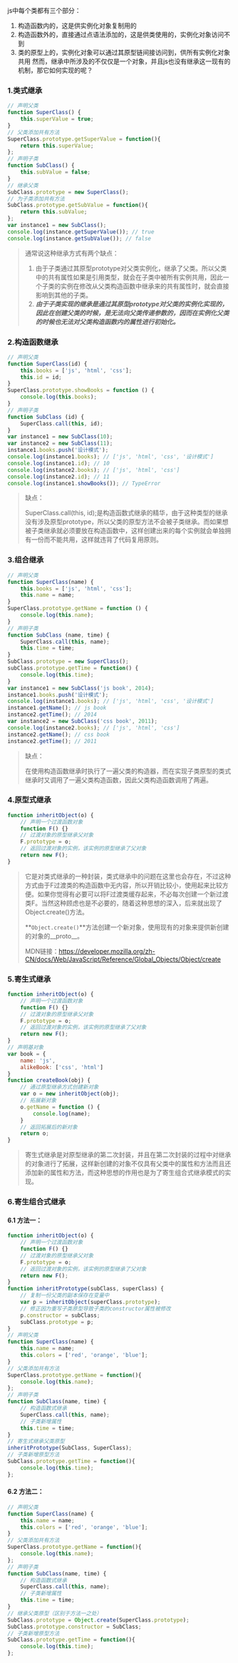 js中每个类都有三个部分：
1. 构造函数内的，这是供实例化对象复制用的
2. 构造函数外的，直接通过点语法添加的，这是供类使用的，实例化对象访问不到
3. 类的原型上的，实例化对象可以通过其原型链间接访问到，供所有实例化对象共用
然而，继承中所涉及的不仅仅是一个对象，并且js也没有继承这一现有的机制，那它如何实现的呢？
### 1.类式继承
```javascript
// 声明父类
function SuperClass() {
	this.superValue = true;
}
// 父类添加共有方法
SuperClass.prototype.getSuperValue = function(){
	return this.superValue;
};
// 声明子类
function SubClass() {
	this.subValue = false;
}
// 继承父类
SubClass.prototype = new SuperClass();
// 为子类添加共有方法
SubClass.prototype.getSubValue = function(){
	return this.subValue;
};
var instance1 = new SubClass();
console.log(instance.getSuperValue()); // true
console.log(instance.getSubValue()); // false
```

> 通常说这种继承方式有两个缺点：
>
> 1. 由于子类通过其原型prototype对父类实例化，继承了父类。所以父类中的共有属性如果是引用类型，就会在子类中被所有实例共用，因此一个子类的实例在修改从父类构造函数中继承来的共有属性时，就会直接影响到其他的子类。
> 2. __*由于子类实现的继承是通过其原型prototype对父类的实例化实现的，因此在创建父类的时候，是无法向父类传递参数的，因而在实例化父类的时候也无法对父类构造函数内的属性进行初始化。*__

### 2.构造函数继承

```javascript
// 声明父类
function SuperClass(id) {
	this.books = ['js', 'html', 'css'];
	this.id = id;
}
SuperClass.prototype.showBooks = function () {
	console.log(this.books);
}
// 声明子类
function SubClass (id) {
	SuperClass.call(this, id);
}
var instance1 = new SubClass(10);
var instance2 = new SubClass(11);
instance1.books.push('设计模式');
console.log(instance1.books); // ['js', 'html', 'css', '设计模式']
console.log(instance1.id); // 10
console.log(instance2.books); // ['js', 'html', 'css']
console.log(instance2.id); // 11
console.log(instance1.showBooks()); // TypeError
```
> 缺点：
>
> SuperClass.call(this, id);是构造函数式继承的精华，由于这种类型的继承没有涉及原型prototype，所以父类的原型方法不会被子类继承。而如果想被子类继承就必须要放在构造函数中，这样创建出来的每个实例就会单独拥有一份而不能共用，这样就违背了代码复用原则。

### 3.组合继承

```javascript
// 声明父类
function SuperClass(name) {
	this.books = ['js', 'html', 'css'];
	this.name = name;
}
SuperClass.prototype.getName = function () {
	console.log(this.name);
}
// 声明子类
function SubClass (name, time) {
	SuperClass.call(this, name);
	this.time = time;
}
SubClass.prototype = new SuperClass();
subClass.prototype.getTime = function() {
	console.log(this.time);
}
var instance1 = new SubClass('js book', 2014);
instance1.books.push('设计模式');
console.log(instance1.books); // ['js', 'html', 'css', '设计模式']
instance1.getName(); // js book
instance2.getTime(); // 2014 
var instance2 = new SubClass('css book', 2011);
console.log(instance2.books); // ['js', 'html', 'css']
instance2.getName(); // css book
instance2.getTime(); // 2011 
```

> 缺点：
>
> 在使用构造函数继承时执行了一遍父类的构造器，而在实现子类原型的类式继承时又调用了一遍父类构造函数，因此父类构造函数调用了两遍。

### 4.原型式继承

```javascript
function inheritObject(o) {
    // 声明一个过渡函数对象
    function F() {}
    // 过渡对象的原型继承父对象
    F.prototype = o;
    // 返回过渡对象的实例，该实例的原型继承了父对象
    return new F();
}
```

> 它是对类式继承的一种封装，类式继承中的问题在这里也会存在，不过这种方式由于F过渡类的构造函数中无内容，所以开销比较小，使用起来比较方便。如果你觉得有必要可以将F过渡类缓存起来，不必每次创建一个新过渡类F。当然这种顾虑也是不必要的，随着这种思想的深入，后来就出现了Object.create()方法。
>
> **`Object.create()`**方法创建一个新对象，使用现有的对象来提供新创建的对象的\_\_proto\_\_。
>
> MDN链接：https://developer.mozilla.org/zh-CN/docs/Web/JavaScript/Reference/Global_Objects/Object/create

### 5.寄生式继承

```javascript
function inheritObject(o) {
    // 声明一个过渡函数对象
    function F() {}
    // 过渡对象的原型继承父对象
    F.prototype = o;
    // 返回过渡对象的实例，该实例的原型继承了父对象
    return new F();
}
// 声明基对象
var book = {
	name: 'js',
	alikeBook: ['css', 'html']
}
function createBook(obj) {
	// 通过原型继承方式创建新对象
	var o = new inheritObject(obj);
	// 拓展新对象
	o.getName = function () {
		console.log(name);
	}
	// 返回拓展后的新对象
	return o;
}
```

> 寄生式继承是对原型继承的第二次封装，并且在第二次封装的过程中对继承的对象进行了拓展，这样新创建的对象不仅具有父类中的属性和方法而且还添加新的属性和方法，而这种思想的作用也是为了寄生组合式继承模式的实现。

### 6.寄生组合式继承

#### 6.1 方法一：

```javascript
function inheritObject(o) {
    // 声明一个过渡函数对象
    function F() {}
    // 过渡对象的原型继承父对象
    F.prototype = o;
    // 返回过渡对象的实例，该实例的原型继承了父对象
    return new F();
}
function inheritPrototype(subClass, superClass) {
    // 复制一份父类的副本保存在变量中
    var p = inheritObject(superClass.prototype);
    // 修正因为重写子类原型导致子类的constructor属性被修改
    p.constructor = subClass;
    subClass.prototype = p;
}
// 声明父类
function SuperClass(name) {
	this.name = name;
	this.colors = ['red', 'orange', 'blue'];
}
// 父类添加共有方法
SuperClass.prototype.getName = function(){
	console.log(this.name);
};
// 声明子类
function SubClass(name, time) {
	// 构造函数式继承
	SuperClass.call(this, name);
	// 子类新增属性
	this.time = time;
}
// 寄生式继承父类原型
inheritPrototype(SubClass, SuperClass);
// 子类新增原型方法
SubClass.prototype.getTime = function(){
	console.log(this.time);
};
```

#### 6.2 方法二：

```javascript
// 声明父类
function SuperClass(name) {
	this.name = name;
	this.colors = ['red', 'orange', 'blue'];
}
// 父类添加共有方法
SuperClass.prototype.getName = function(){
	console.log(this.name);
};
// 声明子类
function SubClass(name, time) {
	// 构造函数式继承
	SuperClass.call(this, name);
	// 子类新增属性
	this.time = time;
}
// 继承父类原型（区别于方法一之处）
SubClass.prototype = Object.create(SuperClass.prototype);
SubClass.prototype.constructor = SubClass;
// 子类新增原型方法
SubClass.prototype.getTime = function(){
	console.log(this.time);
};
```

